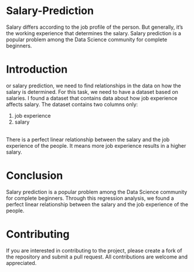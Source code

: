 # Salary-Prediction
Salary differs according to the job profile of the person. But generally, it’s the working experience that determines the salary. Salary prediction is a popular problem among the Data Science community for complete beginners. 
# Introduction
or salary prediction, we need to find relationships in the data on how the salary is determined. For this task, we need to have a dataset based on salaries. I found a dataset that contains data about how job experience affects salary. The dataset contains two columns only:
1. job experience
2. salary
<br>
There is a perfect linear relationship between the salary and the job experience of the people. It means more job experience results in a higher salary.

# Conclusion
Salary prediction is a popular problem among the Data Science community for complete beginners. Through this regression analysis, we found a perfect linear relationship between the salary and the job experience of the people. 

# Contributing
If you are interested in contributing to the project, please create a fork of the repository and submit a pull request. All contributions are welcome and appreciated.
